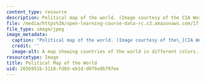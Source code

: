 ```yaml
---
content_type: resource
description: Political map of the world. (Image courtesy of the CIA World Fact Book.)
file: /media/https%3A/open-learning-course-data-rc.s3.amazonaws.com/17-420-advances-in-international-relations-theory-spring-2003/265b951b3118fd0deb1dd079a9b797ee_17-420s03.jpg
file_type: image/jpeg
image_metadata:
  caption: "Political map of the world. (Image courtesy of the\_[CIA World Fact Book](https://www.cia.gov/library/publications/the-world-factbook/docs/refmaps.html).)"
  credit: ''
  image-alt: A map showing countries of the world in different colors.
resourcetype: Image
title: Political Map of the World
uid: 265b951b-3118-fd0d-eb1d-d079a9b797ee
---
```

